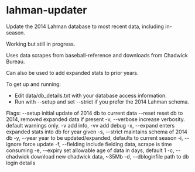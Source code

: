 # lahman-updater
Update the 2014 Lahman database to most recent data, including in-season.

Working but still in progress.

Uses data scrapes from baseball-reference and downloads
from Chadwick Bureau.

Can also be used to add expanded stats to prior years.

To get up and running:
* Edit data/db_details.txt with your database access information.
* Run with --setup and set --strict if you prefer the 2014 Lahman schema.

Flags:
--setup             initial update of 2014 db to current data
--reset             reset db to 2014, removed expanded data if present
-v, --verbose       increase verbosity. default warnings only. -v add info, -vv add debug
-x, --expand        enters expanded stats into db for year given
-s, --strict        maintains schema of 2014 db
-y, --year          year to be updated/expanded, defaults to current season
-i, --ignore        force update
-f, --fielding      include fielding data, scrape is time consuming
-e, --expiry        set allowable age of data in days, default 1
-c, --chadwick      download new chadwick data, ~35Mb
-d, --dbloginfile   path to db login details
